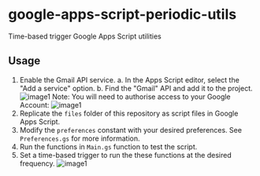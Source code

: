 # google-apps-script-periodic-utils
Time-based trigger Google Apps Script utilities

## Usage

1. Enable the Gmail API service.
    a. In the Apps Script editor, select the "Add a service" option.
    b. Find the "Gmail" API and add it to the project.
    ![image1](https://github.com/Skeletony007/google-apps-script-periodic-utils/blob/main/periodic/images/gmail-api-screenshot.png?raw=true)
    Note: You will need to authorise access to your Google Account:
    ![image1](https://github.com/Skeletony007/google-apps-script-periodic-utils/blob/main/periodic/images/oauth-scopes-screenshot.png?raw=true)
2. Replicate the `files` folder of this repository as script files in Google Apps Script.
3. Modify the `preferences` constant with your desired preferences. See `Preferences.gs` for more information.
4. Run the functions in `Main.gs` function to test the script.
5. Set a time-based trigger to run the these functions at the desired frequency.
    ![image1](https://github.com/Skeletony007/google-apps-script-periodic-utils/blob/main/periodic/images/triggers-screenshot.png?raw=true)
